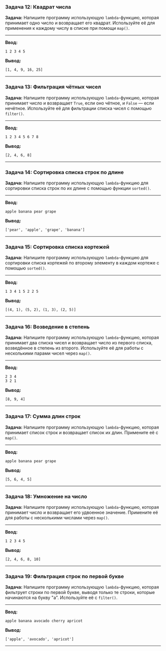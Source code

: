 ### Задача 12: Квадрат числа

**Задача:** Напишите программу использующую `lambda`-функцию, которая принимает одно число и возвращает его квадрат. Используйте её для применения к каждому числу в списке при помощи `map()`.

-----
**Ввод:**

```terminal
1 2 3 4 5
```

**Вывод:**

```terminal
[1, 4, 9, 16, 25]
```

---

### Задача 13: Фильтрация чётных чисел

**Задача:** Напишите программу использующую `lambda`-функцию, которая принимает число и возвращает `True`, если оно чётное, и `False` — если нечётное. Используйте её для фильтрации списка чисел с помощью `filter()`.

-----
**Ввод:**

```terminal
1 2 3 4 5 6 7 8
```

**Вывод:**

```terminal
[2, 4, 6, 8]
```

---

### Задача 14: Сортировка списка строк по длине

**Задача:** Напишите программу использующую `lambda`-функцию для сортировки списка строк по их длине с помощью функции `sorted()`.

-----
**Ввод:**

```terminal
apple banana pear grape
```

**Вывод:**

```terminal
['pear', 'apple', 'grape', 'banana']
```

---

### Задача 15: Сортировка списка кортежей

**Задача:** Напишите программу использующую `lambda`-функцию для сортировки списка кортежей по второму элементу в каждом кортеже с помощью `sorted()`.

-----
**Ввод:**

```terminal
1 3 4 1 5 2 2 5
```

**Вывод:**

```terminal
[(4, 1), (5, 2), (1, 3), (2, 5)]
```
---

### Задача 16: Возведение в степень

**Задача:** Напишите программу использующую `lambda`-функцию, которая принимает два списка чисел и возвращает число из первого списка, возведённое в степень из второго. Используйте её для работы с несколькими парами чисел через `map()`.

-----
**Ввод:**

```terminal
2 3 4
3 2 1
```

**Вывод:**

```terminal
[8, 9, 4]
```

---

### Задача 17: Сумма длин строк

**Задача:** Напишите программу использующую `lambda`-функцию, которая принимает список строк и возвращает список их длин. Примените её с `map()`.

-----
**Ввод:**

```terminal
apple banana pear grape
```

**Вывод:**

```terminal
[5, 6, 4, 5]
```

---

### Задача 18: Умножение на число

**Задача:** Напишите программу использующую `lambda`-функцию, которая принимает число и возвращает его удвоенное значение. Примените её для работы с несколькими числами через `map()`.

-----
**Ввод:**

```terminal
1 2 3 4 5
```

**Вывод:**

```terminal
[2, 4, 6, 8, 10]
```

---

### Задача 19: Фильтрация строк по первой букве

**Задача:** Напишите программу использующую `lambda`-функцию, которая фильтрует строки по первой букве, выводя только те строки, которые начинаются на букву "a". Используйте её с `filter()`.

-----
**Ввод:**

```terminal
apple banana avocado cherry apricot
```

**Вывод:**

```terminal
['apple', 'avocado', 'apricot']
```

---